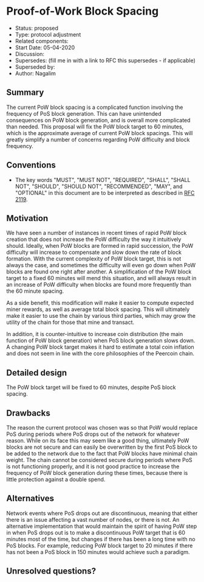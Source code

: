 # Proof-of-Work Block Spacing

- Status: proposed
- Type: protocol adjustment
- Related components: 
- Start Date: 05-04-2020
- Discussion: 
- Supersedes: (fill me in with a link to RFC this supersedes - if applicable)
- Superseded by:
- Author: Nagalim

## Summary

The current PoW block spacing is a complicated function involving the frequency of PoS block generation.
This can have unintended consequences on PoW block generation, and is overall more complicated than needed.
This proposal will fix the PoW block target to 60 minutes, which is the approximate average of current PoW block spacings.
This will greatly simplify a number of concerns regarding PoW difficulty and block frequency.

## Conventions
- The key words "MUST", "MUST NOT", "REQUIRED", "SHALL", "SHALL NOT", "SHOULD", "SHOULD NOT", "RECOMMENDED", "MAY", and "OPTIONAL" in this document are to be interpreted as described in [RFC 2119](http://tools.ietf.org/html/rfc2119).

## Motivation

We have seen a number of instances in recent times of rapid PoW block creation that does not increase the PoW difficulty the way it intuitively should.
Ideally, when PoW blocks are formed in rapid succession, the PoW difficulty will increase to compensate and slow down the rate of block formation.
With the current complexity of PoW block target, this is not always the case, and sometimes the difficulty will even go down when PoW blocks are found one right after another.
A simplification of the PoW block target to a fixed 60 minutes will mend this situation, and will always result in an increase of PoW difficulty when blocks are found more frequently than the 60 minute spacing.

As a side benefit, this modification will make it easier to compute expected miner rewards, as well as average total block spacing.
This will ultimately make it easier to use the chain by various third parties, which may grow the utility of the chain for those that mine and transact.

In addition, it is counter-intuitive to increase coin distribution (the main function of PoW block generation) when PoS block generation slows down.
A changing PoW block target makes it hard to estimate a total coin inflation and does not seem in line with the core philosophies of the Peercoin chain.

## Detailed design

The PoW block target will be fixed to 60 minutes, despite PoS block spacing.

## Drawbacks

The reason the current protocol was chosen was so that PoW would replace PoS during periods where PoS drops out of the network for whatever reason.
While on its face this may seem like a good thing, ultimately PoW blocks are not secure and can easily be overwritten by the first PoS block to be added to the network due to the fact that PoW blocks have minimal chain weight.
The chain cannot be considered secure during periods where PoS is not functioning properly, and it is not good practice to increase the frequency of PoW block generation during these times, because there is little protection against a double spend.

## Alternatives

Network events where PoS drops out are discontinuous, meaning that either there is an issue affecting a vast number of nodes, or there is not.
An alternative implementation that would maintain the spirit of having PoW step in when PoS drops out is to make a discontinuous PoW target that is 60 minutes most of the time, but changes if there has been a long time with no PoS blocks.
For example, reducing PoW block target to 20 minutes if there has not been a PoS block in 150 minutes would achieve such a paradigm.

## Unresolved questions?

